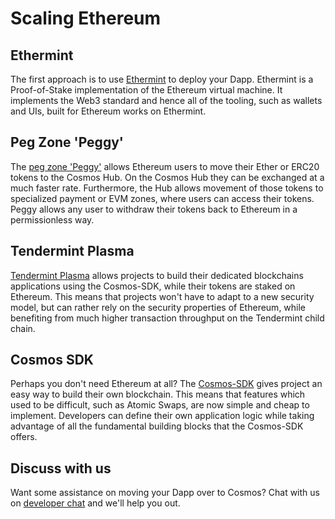 # Scaling Ethereum

## Ethermint

The first approach is to use [Ethermint](https://ethermint.zone) to deploy your Dapp. Ethermint is a Proof-of-Stake implementation of the Ethereum virtual machine. It implements the Web3 standard and hence all of the tooling, such as wallets and UIs, built for Ethereum works on Ethermint.

## Peg Zone 'Peggy'

The [peg zone 'Peggy'](https://ether.peg.zone) allows Ethereum users to move their Ether or ERC20 tokens to the Cosmos Hub. On the Cosmos Hub they can be exchanged at a much faster rate. Furthermore, the Hub allows movement of those tokens to specialized payment or EVM zones, where users can access their tokens. Peggy allows any user to withdraw their tokens back to Ethereum in a permissionless way.

## Tendermint Plasma

[Tendermint Plasma](https://github.com/cosmos/plasma) allows projects to build their dedicated blockchains applications using the Cosmos-SDK, while their tokens are staked on Ethereum. This means that projects won't have to adapt to a new security model, but can rather rely on the security properties of Ethereum, while benefiting from much higher transaction throughput on the Tendermint child chain.

## Cosmos SDK

Perhaps you don't need Ethereum at all? The [Cosmos-SDK](/developers) gives project an easy way to build their own blockchain. This means that features which used to be difficult, such as Atomic Swaps, are now simple and cheap to implement. Developers can define their own application logic while taking advantage of all the fundamental building blocks that the Cosmos-SDK offers.

## Discuss with us

Want some assistance on moving your Dapp over to Cosmos? Chat with us on [developer chat](https://riot.im/app/#/room/#cosmos:matrix.org) and we'll help you out.
